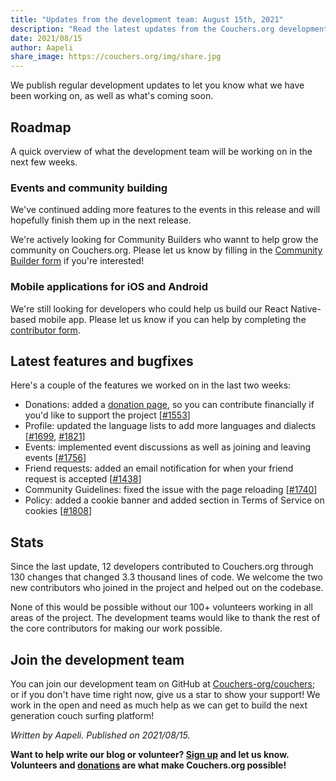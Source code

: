```yaml
---
title: "Updates from the development team: August 15th, 2021"
description: "Read the latest updates from the Couchers.org development team."
date: 2021/08/15
author: Aapeli
share_image: https://couchers.org/img/share.jpg
---
```


We publish regular development updates to let you know what we have been working on, as well as what's coming soon.

## Roadmap

A quick overview of what the development team will be working on in the next few weeks.

### Events and community building

We've continued adding more features to the events in this release and will hopefully finish them up in the next release.

We're actively looking for Community Builders who wannt to help grow the community on Couchers.org. Please let us know by filling in the [Community Builder form](https://couchers.org/community-builder-form) if you're interested!

### Mobile applications for iOS and Android

We're still looking for developers who could help us build our React Native-based mobile app. Please let us know if you can help by completing the [contributor form](https://couchers.org/contribute).

## Latest features and bugfixes

Here's a couple of the features we worked on in the last two weeks:

* Donations: added a [donation page](https://couchers.org/donate), so you can contribute financially if you'd like to support the project [[#1553](https://github.com/Couchers-org/couchers/pull/1553)]
* Profile: updated the language lists to add more languages and dialects [[#1699](https://github.com/Couchers-org/couchers/pull/1699), [#1821](https://github.com/Couchers-org/couchers/pull/1821)]
* Events: implemented event discussions as well as joining and leaving events [[#1756](https://github.com/Couchers-org/couchers/pull/1756)]
* Friend requests: added an email notification for when your friend request is accepted [[#1438](https://github.com/Couchers-org/couchers/pull/1438)]
* Community Guidelines: fixed the issue with the page reloading [[#1740](https://github.com/Couchers-org/couchers/pull/1740)]
* Policy: added a cookie banner and added section in Terms of Service on cookies [[#1808](https://github.com/Couchers-org/couchers/pull/1808)]

## Stats

Since the last update, 12 developers contributed to Couchers.org through 130 changes that changed 3.3 thousand lines of code. We welcome the two new contributors who joined in the project and helped out on the codebase.

None of this would be possible without our 100+ volunteers working in all areas of the project. The development teams would like to thank the rest of the core contributors for making our work possible.

## Join the development team

You can join our development team on GitHub at [Couchers-org/couchers](https://github.com/couchers-org/couchers); or if you don't have time right now, give us a star to show your support! We work in the open and need as much help as we can get to build the next generation couch surfing platform!

*Written by Aapeli. Published on 2021/08/15.*

**Want to help write our blog or volunteer? [Sign up](/volunteer) and let us know. Volunteers and [donations](/donate) are what make Couchers.org possible!**
